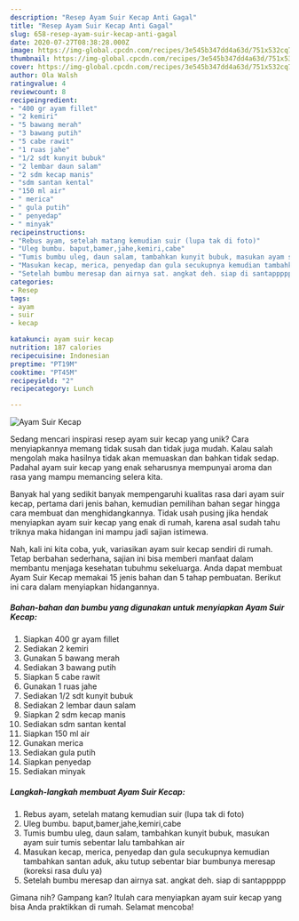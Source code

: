 ```yaml
---
description: "Resep Ayam Suir Kecap Anti Gagal"
title: "Resep Ayam Suir Kecap Anti Gagal"
slug: 658-resep-ayam-suir-kecap-anti-gagal
date: 2020-07-27T08:38:28.000Z
image: https://img-global.cpcdn.com/recipes/3e545b347dd4a63d/751x532cq70/ayam-suir-kecap-foto-resep-utama.jpg
thumbnail: https://img-global.cpcdn.com/recipes/3e545b347dd4a63d/751x532cq70/ayam-suir-kecap-foto-resep-utama.jpg
cover: https://img-global.cpcdn.com/recipes/3e545b347dd4a63d/751x532cq70/ayam-suir-kecap-foto-resep-utama.jpg
author: Ola Walsh
ratingvalue: 4
reviewcount: 8
recipeingredient:
- "400 gr ayam fillet"
- "2 kemiri"
- "5 bawang merah"
- "3 bawang putih"
- "5 cabe rawit"
- "1 ruas jahe"
- "1/2 sdt kunyit bubuk"
- "2 lembar daun salam"
- "2 sdm kecap manis"
- "sdm santan kental"
- "150 ml air"
- " merica"
- " gula putih"
- " penyedap"
- " minyak"
recipeinstructions:
- "Rebus ayam, setelah matang kemudian suir (lupa tak di foto)"
- "Uleg bumbu. baput,bamer,jahe,kemiri,cabe"
- "Tumis bumbu uleg, daun salam, tambahkan kunyit bubuk, masukan ayam suir tumis sebentar lalu tambahkan air"
- "Masukan kecap, merica, penyedap dan gula secukupnya kemudian tambahkan santan aduk, aku tutup sebentar biar bumbunya meresap (koreksi rasa dulu ya)"
- "Setelah bumbu meresap dan airnya sat. angkat deh. siap di santappppp"
categories:
- Resep
tags:
- ayam
- suir
- kecap

katakunci: ayam suir kecap 
nutrition: 187 calories
recipecuisine: Indonesian
preptime: "PT19M"
cooktime: "PT45M"
recipeyield: "2"
recipecategory: Lunch

---
```



![Ayam Suir Kecap](https://img-global.cpcdn.com/recipes/3e545b347dd4a63d/751x532cq70/ayam-suir-kecap-foto-resep-utama.jpg)

Sedang mencari inspirasi resep ayam suir kecap yang unik? Cara menyiapkannya memang tidak susah dan tidak juga mudah. Kalau salah mengolah maka hasilnya tidak akan memuaskan dan bahkan tidak sedap. Padahal ayam suir kecap yang enak seharusnya mempunyai aroma dan rasa yang mampu memancing selera kita.



Banyak hal yang sedikit banyak mempengaruhi kualitas rasa dari ayam suir kecap, pertama dari jenis bahan, kemudian pemilihan bahan segar hingga cara membuat dan menghidangkannya. Tidak usah pusing jika hendak menyiapkan ayam suir kecap yang enak di rumah, karena asal sudah tahu triknya maka hidangan ini mampu jadi sajian istimewa.


Nah, kali ini kita coba, yuk, variasikan ayam suir kecap sendiri di rumah. Tetap berbahan sederhana, sajian ini bisa memberi manfaat dalam membantu menjaga kesehatan tubuhmu sekeluarga. Anda dapat membuat Ayam Suir Kecap memakai 15 jenis bahan dan 5 tahap pembuatan. Berikut ini cara dalam menyiapkan hidangannya.

<!--inarticleads1-->

##### Bahan-bahan dan bumbu yang digunakan untuk menyiapkan Ayam Suir Kecap:

1. Siapkan 400 gr ayam fillet
1. Sediakan 2 kemiri
1. Gunakan 5 bawang merah
1. Sediakan 3 bawang putih
1. Siapkan 5 cabe rawit
1. Gunakan 1 ruas jahe
1. Sediakan 1/2 sdt kunyit bubuk
1. Sediakan 2 lembar daun salam
1. Siapkan 2 sdm kecap manis
1. Sediakan sdm santan kental
1. Siapkan 150 ml air
1. Gunakan  merica
1. Sediakan  gula putih
1. Siapkan  penyedap
1. Sediakan  minyak




<!--inarticleads2-->

##### Langkah-langkah membuat Ayam Suir Kecap:

1. Rebus ayam, setelah matang kemudian suir (lupa tak di foto)
1. Uleg bumbu. baput,bamer,jahe,kemiri,cabe
1. Tumis bumbu uleg, daun salam, tambahkan kunyit bubuk, masukan ayam suir tumis sebentar lalu tambahkan air
1. Masukan kecap, merica, penyedap dan gula secukupnya kemudian tambahkan santan aduk, aku tutup sebentar biar bumbunya meresap (koreksi rasa dulu ya)
1. Setelah bumbu meresap dan airnya sat. angkat deh. siap di santappppp




Gimana nih? Gampang kan? Itulah cara menyiapkan ayam suir kecap yang bisa Anda praktikkan di rumah. Selamat mencoba!

